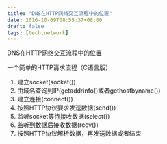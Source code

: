 ```yaml
---
title: "DNS在HTTP网络交互流程中的位置"
date: 2016-10-09T08:55:37+08:00
draft: false
tags: [tech,network]
---
```


DNS在HTTP网络交互流程中的位置

<!--more-->

一个简单的HTTP请求流程（C语言版）

1.  建立socket(socket())
1.  由域名查询到IP(getaddrinfo()或者gethostbyname())
1.  建立连接(connect())
1.  按照HTTP协议要求发送数据(send())
1.  监听socket等待接收数据(select())
1.  监听到数据后接收数据(recv())
1.  按照HTTP协议解析数据，再发送数据或者结束

